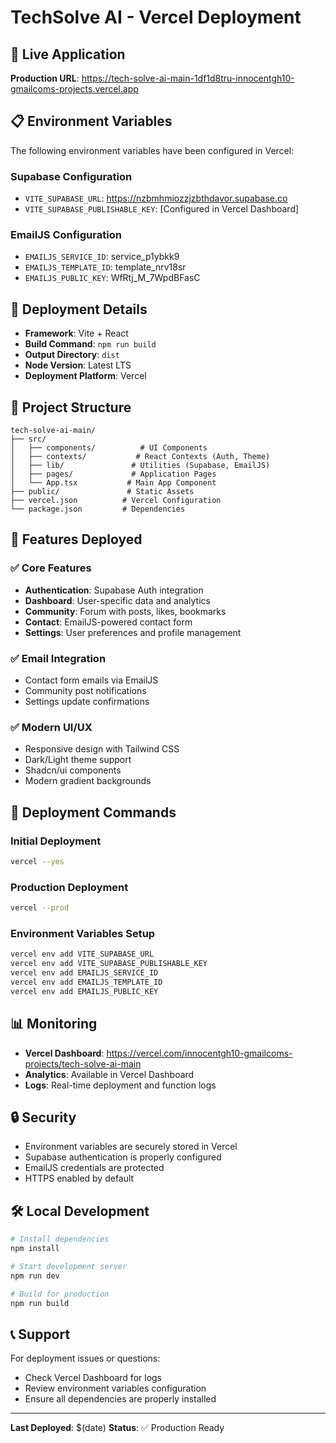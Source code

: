 # TechSolve AI - Vercel Deployment

## 🚀 Live Application

**Production URL**: https://tech-solve-ai-main-1df1d8tru-innocentgh10-gmailcoms-projects.vercel.app

## 📋 Environment Variables

The following environment variables have been configured in Vercel:

### Supabase Configuration
- `VITE_SUPABASE_URL`: https://nzbmhmiozzjzbthdavor.supabase.co
- `VITE_SUPABASE_PUBLISHABLE_KEY`: [Configured in Vercel Dashboard]

### EmailJS Configuration
- `EMAILJS_SERVICE_ID`: service_p1ybkk9
- `EMAILJS_TEMPLATE_ID`: template_nrv18sr
- `EMAILJS_PUBLIC_KEY`: WfRtj_M_7WpdBFasC

## 🔧 Deployment Details

- **Framework**: Vite + React
- **Build Command**: `npm run build`
- **Output Directory**: `dist`
- **Node Version**: Latest LTS
- **Deployment Platform**: Vercel

## 📁 Project Structure

```
tech-solve-ai-main/
├── src/
│   ├── components/          # UI Components
│   ├── contexts/           # React Contexts (Auth, Theme)
│   ├── lib/               # Utilities (Supabase, EmailJS)
│   ├── pages/             # Application Pages
│   └── App.tsx           # Main App Component
├── public/               # Static Assets
├── vercel.json          # Vercel Configuration
└── package.json         # Dependencies
```

## 🚀 Features Deployed

### ✅ Core Features
- **Authentication**: Supabase Auth integration
- **Dashboard**: User-specific data and analytics
- **Community**: Forum with posts, likes, bookmarks
- **Contact**: EmailJS-powered contact form
- **Settings**: User preferences and profile management

### ✅ Email Integration
- Contact form emails via EmailJS
- Community post notifications
- Settings update confirmations

### ✅ Modern UI/UX
- Responsive design with Tailwind CSS
- Dark/Light theme support
- Shadcn/ui components
- Modern gradient backgrounds

## 🔄 Deployment Commands

### Initial Deployment
```bash
vercel --yes
```

### Production Deployment
```bash
vercel --prod
```

### Environment Variables Setup
```bash
vercel env add VITE_SUPABASE_URL
vercel env add VITE_SUPABASE_PUBLISHABLE_KEY
vercel env add EMAILJS_SERVICE_ID
vercel env add EMAILJS_TEMPLATE_ID
vercel env add EMAILJS_PUBLIC_KEY
```

## 📊 Monitoring

- **Vercel Dashboard**: https://vercel.com/innocentgh10-gmailcoms-projects/tech-solve-ai-main
- **Analytics**: Available in Vercel Dashboard
- **Logs**: Real-time deployment and function logs

## 🔒 Security

- Environment variables are securely stored in Vercel
- Supabase authentication is properly configured
- EmailJS credentials are protected
- HTTPS enabled by default

## 🛠️ Local Development

```bash
# Install dependencies
npm install

# Start development server
npm run dev

# Build for production
npm run build
```

## 📞 Support

For deployment issues or questions:
- Check Vercel Dashboard for logs
- Review environment variables configuration
- Ensure all dependencies are properly installed

---

**Last Deployed**: $(date)
**Status**: ✅ Production Ready
